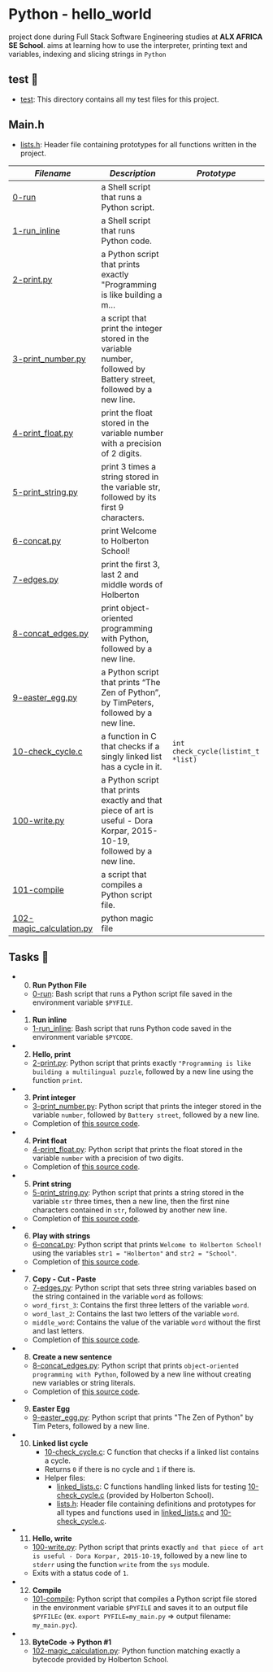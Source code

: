 # Python - hello_world

project done during Full Stack Software Engineering studies at __ALX AFRICA SE School__. aims at learning how to use the interpreter, printing text and variables, indexing and slicing strings in `Python`

## test 📁
- [test](./test): This directory contains all my test files for this project.

## Main.h
* [lists.h](./lists.h): Header file containing prototypes for all functions written in the project.

_Filename_ | _Description_ | _Prototype_
-----------|---------------|------------
[0-run](./0-run) | a Shell script that runs a Python script. |
[1-run_inline](./1-run_inline) | a Shell script that runs Python code. |
[2-print.py](./2-print.py) | a Python script that prints exactly "Programming is like building a m…|
[3-print_number.py](./3-print_number.py) | a script that print the integer stored in the variable number, followed by Battery street, followed by a new line. |
[4-print_float.py](./4-print_float.py) | print the float stored in the variable number with a precision of 2 digits. |
[5-print_string.py](5-print_string.py) | print 3 times a string stored in the variable str, followed by its first 9 characters. |
[6-concat.py](6-concat.py) | print Welcome to Holberton School! |
[7-edges.py](7-edges.py) | print the first 3, last 2 and middle words of Holberton |
[8-concat_edges.py](8-concat_edges.py) | print object-oriented programming with Python, followed by a new line. |
[9-easter_egg.py](9-easter_egg.py) | a Python script that prints “The Zen of Python”, by TimPeters, followed by a new line. |
[10-check_cycle.c](10-check_cycle.c) | a function in C that checks if a singly linked list has a cycle in it. | `int check_cycle(listint_t *list)`
[100-write.py](100-write.py) | a Python script that prints exactly and that piece of art is useful - Dora Korpar, 2015-10-19, followed by a new line. |
[101-compile](101-compile) | a script that compiles a Python script file. |
[102-magic_calculation.py](102-magic_calculation.py) | python magic file |


## Tasks 🛅

* 0. **Run Python File**
    - [0-run](./0-run): Bash script that runs a Python script file saved in the environment variable `$PYFILE`.


* 1. **Run inline**
    - [1-run_inline](./1-run_inline): Bash script that runs Python code saved in the environment variable `$PYCODE`.


* 2. **Hello, print**
    - [2-print.py](./2-print.py): Python script that prints exactly `"Programming is like building a multilingual puzzle`, followed by a new line using the function `print`.

* 3. **Print integer**
    - [3-print_number.py](./3-print_number.py): Python script that prints the integer stored in the variable `number`, followed by `Battery street`, followed by a new line.
    - Completion of [this source code](https://github.com/holbertonschool/0x00.py/blob/master/3-print_number.py).


* 4. **Print float**
    - [4-print_float.py](./4-print_float.py): Python script that prints the float stored in the variable `number` with a precision of two digits.
    - Completion of [this source code](https://github.com/holbertonschool/0x00.py/blob/master/4-print_float.py).


* 5. **Print string**
    - [5-print_string.py](5-print_string.py): Python script that prints a string stored in the variable `str` three times, then a new line, then the first nine characters contained in `str`, followed by another new line.
    - Completion of [this source code](https://github.com/holbertonschool/0x00.py/blob/master/5-print_string.py).

* 6. **Play with strings**
    - [6-concat.py](./6-concat.py): Python script that prints `Welcome to Holberton School!` using the variables `str1 = "Holberton"` and `str2 = "School"`.
    - Completion of [this source code](https://github.com/holbertonschool/0x00.py/blob/master/6-concat.py).


* 7. **Copy - Cut - Paste**
    - [7-edges.py](7-edges.py): Python script that sets three string variables based on the string contained in the variable `word` as follows:
    - `word_first_3`: Contains the first three letters of the variable `word`.
    - `word_last_2`: Contains the last two letters of the variable `word`.
    - `middle_word`: Contains the value of the variable `word` without the first and last letters.
    - Completion of [this source code](https://github.com/holbertonschool/0x00.py/blob/master/7-edges.py).


* 8. **Create a new sentence**
    - [8-concat_edges.py](8-concat_edges.py): Python script that prints `object-oriented programming with Python`, followed by a new line without creating new variables or string literals.
    - Completion of [this source code](https://github.com/holbertonschool/0x00.py/blob/master/8-concat_edges.py).


* 9. **Easter Egg**
    - [9-easter_egg.py](9-easter_egg.py): Python script that prints "The Zen of Python" by Tim Peters, followed by a new line.


* 10. **Linked list cycle**
      - [10-check_cycle.c](10-check_cycle.c): C function that checks if a linked list contains a cycle.
      - Returns `0` if there is no cycle and `1` if there is.
      - Helper files:
        * [linked_lists.c](./tests/10-linked_lists.c): C functions handling linked lists for testing [10-check_cycle.c](./10-check_cycle.c) (provided by Holberton School).
        * [lists.h](./lists.h): Header file containing definitions and prototypes for all types and functions used in [linked_lists.c](./tests/10-linked_lists.c) and [10-check_cycle.c](./10-check_cycle.c).


* 11. **Hello, write**
    - [100-write.py](./100-write.py): Python script that prints exactly `and that piece of art is useful - Dora Korpar, 2015-10-19`, followed by a new line to `stderr` using the function `write` from the `sys` module.
    - Exits with a status code of `1`.


* 12. **Compile**
    - [101-compile](./101-compile): Python script that compiles a Python script file stored in the environment variable `$PYFILE` and saves it to an output file `$PYFILEc` (ex. `export PYFILE=my_main.py` => output filename: `my_main.pyc`).


* 13. **ByteCode -> Python #1**
    - [102-magic_calculation.py](./102-magic_calculation.py): Python function matching exactly a bytecode provided by Holberton School.